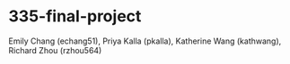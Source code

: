 # 335-final-project
Emily Chang (echang51), Priya Kalla (pkalla), Katherine Wang (kathwang), Richard Zhou (rzhou564)
